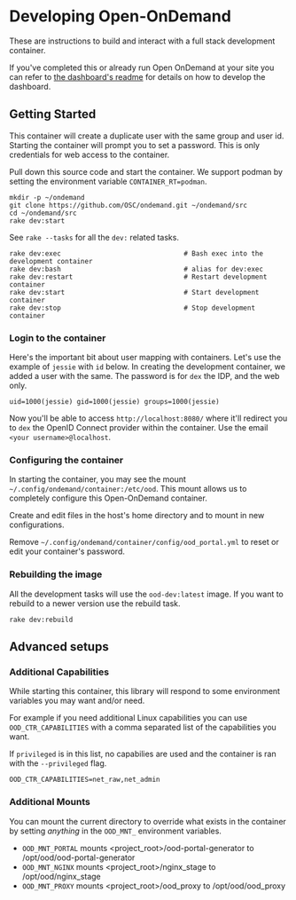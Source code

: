 # Developing Open-OnDemand

These are instructions to build and interact with a full stack
development container.

If you've completed this or already run Open OnDemand at your site you
can refer to [the dashboard's readme](apps/dashboard/README.md) for details
on how to develop the dashboard.

## Getting Started

This container will create a duplicate user
with the same group and user id.  Starting the container will prompt
you to set a password.  This is only credentials for web access to the
container.

Pull down this source code and start the container.  We support podman
by setting the environment variable `CONTAINER_RT=podman`.

```text
mkdir -p ~/ondemand
git clone https://github.com/OSC/ondemand.git ~/ondemand/src
cd ~/ondemand/src
rake dev:start
```

See `rake --tasks` for all the `dev:` related tasks.

```
rake dev:exec                               # Bash exec into the development container
rake dev:bash                               # alias for dev:exec
rake dev:restart                            # Restart development container
rake dev:start                              # Start development container
rake dev:stop                               # Stop development container
```

### Login to the container

Here's the important bit about user mapping with containers. Let's use the
example of `jessie` with `id` below. In creating the development container,
we added a user with the same.  The password is for `dex` the IDP, and the
web only.

```
uid=1000(jessie) gid=1000(jessie) groups=1000(jessie)
```

Now you'll be able to access `http://localhost:8080/` where it'll redirect
you to `dex` the OpenID Connect provider within the container. Use the email
`<your username>@localhost`.


### Configuring the container

In starting the container, you may see the mount
`~/.config/ondemand/container:/etc/ood`.  This mount allows us to
completely configure this Open-OnDemand container.

Create and edit files in the host's home directory and to mount in
new configurations.

Remove `~/.config/ondemand/container/config/ood_portal.yml` to reset
or edit your container's password.

### Rebuilding the image

All the development tasks will use the `ood-dev:latest` image.  If
you want to rebuild to a newer version use the rebuild task.

```text
rake dev:rebuild
```

## Advanced setups

### Additional Capabilities

While starting this container, this library will respond to some environment
variables you may want and/or need.

For example if you need additional Linux capabilities you can use `OOD_CTR_CAPABILITIES`
with a comma separated list of the capabilities you want.

If `privileged` is in this list, no capabilies are used and the container is ran with
the `--privileged` flag.

```shell
OOD_CTR_CAPABILITIES=net_raw,net_admin
```

### Additional Mounts

You can mount the current directory to override what exists in the container
by setting _anything_ in the `OOD_MNT_` environment variables.

* `OOD_MNT_PORTAL` mounts <project_root>/ood-portal-generator to /opt/ood/ood-portal-generator
* `OOD_MNT_NGINX` mounts <project_root>/nginx_stage to /opt/ood/nginx_stage
* `OOD_MNT_PROXY` mounts <project_root>/ood_proxy to /opt/ood/ood_proxy
